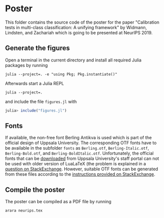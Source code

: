 # Poster

This folder contains the source code of the poster for the paper
"Calibration tests in multi-class classification: A unifying framework"
by Widmann, Lindsten, and Zachariah which is going to be presented
at NeurIPS 2019.

## Generate the figures

Open a terminal in the current directory and install all required Julia packages
by running
```shell
julia --project=. -e "using Pkg; Pkg.instantiate()"
```
Afterwards start a Julia REPL
```shell
julia --project=.
```
and include the file `figures.jl` with

``` julia
julia> include("figures.jl")
```

## Fonts

If available, the non-free font Berling Antikva is used which is part
of the official design of Uppsala University. The corresponding OTF
fonts have to be available in the subfolder `fonts` as `Berling.otf`,
`Berling-Italic.otf`, `Berling-Bold.otf`, and `Berling-BoldItalic.otf`.
Unfortunately, the official fonts that can be
[downloaded](https://mp.uu.se/documents/432512/911262/18350_Typsnitt_PC+v2.zip/24599197-7993-f965-e58d-0e375939d144)
from Uppsala University's staff portal can not be used with older
version of LuaLaTeX (the problem is explained in a
[question on StackExchange](https://tex.stackexchange.com/questions/430837/why-does-lualatex-have-problem-with-a-ttf-that-xelatex-accepts/430872#comment1161846_430837).
However, suitable OTF fonts can be generated from these files according
to the
[instructions provided on StackExchange](https://tex.stackexchange.com/a/430872).

## Compile the poster

The poster can be compiled as a PDF file by running
```shell
arara neurips.tex
```
